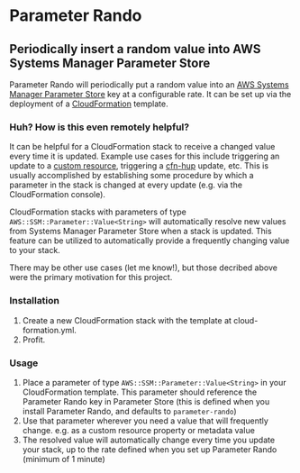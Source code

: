 # Parameter Rando

## Periodically insert a random value into AWS Systems Manager Parameter Store

Parameter Rando will periodically put a random value into an 
[AWS Systems Manager Parameter Store](https://docs.aws.amazon.com/systems-manager/latest/userguide/systems-manager-paramstore.html)
key at a configurable rate. It can be set up via the deployment of a 
[CloudFormation](https://aws.amazon.com/cloudformation/) template.

### Huh? How is this even remotely helpful?
It can be helpful for a CloudFormation stack to receive a changed value every 
time it is updated. Example use cases for this include triggering an update to a 
[custom resource](https://docs.aws.amazon.com/AWSCloudFormation/latest/UserGuide/template-custom-resources.html),
triggering a [cfn-hup](https://docs.aws.amazon.com/AWSCloudFormation/latest/UserGuide/cfn-hup.html) 
update, etc. This is usually accomplished by establishing some procedure by 
which a parameter in the stack is changed at every update (e.g. via the 
CloudFormation console).

CloudFormation stacks with parameters of type 
```AWS::SSM::Parameter::Value<String>```
will automatically resolve new values from Systems Manager Parameter Store when
a stack is updated. This feature can be utilized to automatically provide a
frequently changing value to your stack.

There may be other use cases (let me know!), but those decribed above were the
primary motivation for this project.

### Installation
1. Create a new CloudFormation stack with the template at cloud-formation.yml.
2. Profit.

### Usage
1. Place a parameter of type ```AWS::SSM::Parameter::Value<String>``` in your 
   CloudFormation template. This parameter should reference the Parameter Rando
   key in Parameter Store (this is defined when you install Parameter Rando, 
   and defaults to ```parameter-rando```)
2. Use that parameter wherever you need a value that will frequently change.
   e.g. as a custom resource property or metadata value
3. The resolved value will automatically change every time you update your
   stack, up to the rate defined when you set up Parameter Rando (minimum of
   1 minute)
